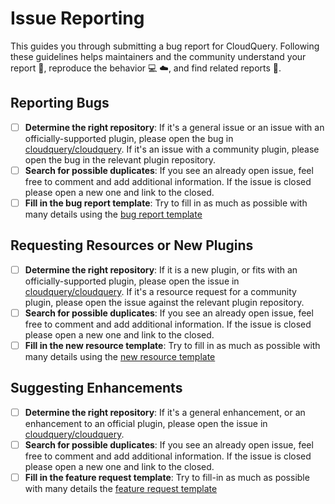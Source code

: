 # Issue Reporting

This guides you through submitting a bug report for CloudQuery. Following these guidelines helps maintainers and the community understand your report :pencil:, reproduce the behavior :computer: :cloud:, and find related reports :mag_right:.	

## Reporting Bugs

- [ ] **Determine the right repository**: If it's a general issue or an issue with an officially-supported plugin, please open the bug in [cloudquery/cloudquery](https://github.com/cloudquery/cloudquery). If it's an issue with a community plugin, please open the bug in the relevant plugin repository. 	
- [ ] **Search for possible duplicates**: If you see an already open issue, feel free to comment and add additional information. If the issue is closed please open a new one and link to the closed.	
- [ ] **Fill in the bug report template**: Try to fill in as much as possible with many details using the [bug report template](https://github.com/cloudquery/cloudquery/tree/main/.github/ISSUE_TEMPLATE/bug_report.md)	

## Requesting Resources or New Plugins

- [ ] **Determine the right repository**: If it is a new plugin, or fits with an officially-supported plugin, please open the issue in [cloudquery/cloudquery](https://github.com/cloudquery/cloudquery). If it's a resource request for a community plugin, please open the issue against the relevant plugin repository. 	
- [ ] **Search for possible duplicates**: If you see an already open issue, feel free to comment and add additional information. If the issue is closed please open a new one and link to the closed.	
- [ ] **Fill in the new resource template**: Try to fill in as much as possible with many details using the [new resource template](https://github.com/cloudquery/cloudquery/tree/main/.github/ISSUE_TEMPLATE/new_resource.md)	

## Suggesting Enhancements

- [ ] **Determine the right repository**: If it's a general enhancement, or an enhancement to an official plugin, please open the issue in [cloudquery/cloudquery](https://github.com/cloudquery/cloudquery).	
- [ ] **Search for possible duplicates**: If you see an already open issue, feel free to comment and add additional information. If the issue is closed please open a new one and link to the closed.	
- [ ] **Fill in the feature request template**: Try to fill-in as much as possible with many details the [feature request template](https://github.com/cloudquery/cloudquery/tree/main/.github/ISSUE_TEMPLATE/feature_request.md)	
